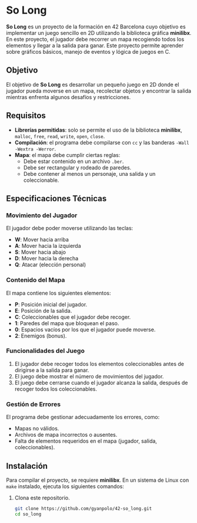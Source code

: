 # So Long

**So Long** es un proyecto de la formación en 42 Barcelona cuyo objetivo es implementar un juego sencillo en 2D utilizando la biblioteca gráfica **minilibx**. En este proyecto, el jugador debe recorrer un mapa recogiendo todos los elementos y llegar a la salida para ganar. Este proyecto permite aprender sobre gráficos básicos, manejo de eventos y lógica de juegos en C.

## Objetivo

El objetivo de **So Long** es desarrollar un pequeño juego en 2D donde el jugador pueda moverse en un mapa, recolectar objetos y encontrar la salida mientras enfrenta algunos desafíos y restricciones.

## Requisitos

- **Librerías permitidas**: solo se permite el uso de la biblioteca **minilibx**, `malloc`, `free`, `read`, `write`, `open`, `close`.
- **Compilación**: el programa debe compilarse con `cc` y las banderas `-Wall -Wextra -Werror`.
- **Mapa**: el mapa debe cumplir ciertas reglas:
  - Debe estar contenido en un archivo `.ber`.
  - Debe ser rectangular y rodeado de paredes.
  - Debe contener al menos un personaje, una salida y un coleccionable.
  
## Especificaciones Técnicas

### Movimiento del Jugador

El jugador debe poder moverse utilizando las teclas:
- **W**: Mover hacia arriba
- **A**: Mover hacia la izquierda
- **S**: Mover hacia abajo
- **D**: Mover hacia la derecha
- **Q**: Atacar (elección personal)

### Contenido del Mapa

El mapa contiene los siguientes elementos:
- **P**: Posición inicial del jugador.
- **E**: Posición de la salida.
- **C**: Coleccionables que el jugador debe recoger.
- **1**: Paredes del mapa que bloquean el paso.
- **0**: Espacios vacíos por los que el jugador puede moverse.
- **2**: Enemigos (bonus).

### Funcionalidades del Juego

1. El jugador debe recoger todos los elementos coleccionables antes de dirigirse a la salida para ganar.
2. El juego debe mostrar el número de movimientos del jugador.
3. El juego debe cerrarse cuando el jugador alcanza la salida, después de recoger todos los coleccionables.

### Gestión de Errores

El programa debe gestionar adecuadamente los errores, como:
- Mapas no válidos.
- Archivos de mapa incorrectos o ausentes.
- Falta de elementos requeridos en el mapa (jugador, salida, coleccionables).

## Instalación

Para compilar el proyecto, se requiere **minilibx**. En un sistema de Linux con `make` instalado, ejecuta los siguientes comandos:

1. Clona este repositorio.
   ```bash
   git clone https://github.com/gyanpolo/42-so_long.git
   cd so_long

